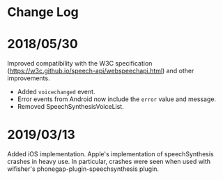 # Change Log

2018/05/30
==========

Improved compatibility with the W3C specification (https://w3c.github.io/speech-api/webspeechapi.html) and other improvements.
* Added `voicechanged` event.
* Error events from Android now include the `error` value and message.
* Removed SpeechSynthesisVoiceList.

2019/03/13
==========

Added iOS implementation. Apple's implementation of speechSynthesis
crashes in heavy use. In particular, crashes were seen when used with
wifisher's phonegap-plugin-speechsynthesis plugin.
